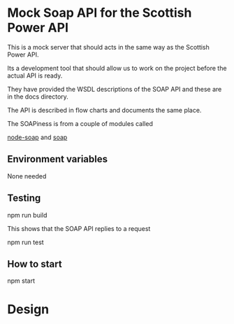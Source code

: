 # Mock Soap API for the Scottish Power API

This is a mock server that should acts in the same way as the Scottish Power API.

Its a development tool that should allow us to work on the project before the actual API is ready.

They have provided the WSDL descriptions of the SOAP API and these are in the docs directory.

The API is described in flow charts and documents the same place.

The SOAPiness is from a couple of modules called 

[node-soap](https://github.com/vpulim/node-soap) and [soap](https://github.com/RobinBuschmann/express-soap])

## Environment variables

None needed

## Testing

npm run build

This shows that the SOAP API replies to a request

npm run test

## How to start

npm start 

# Design

